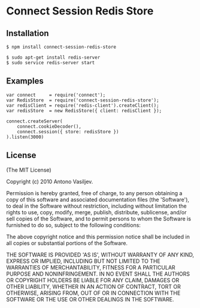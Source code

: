 # Connect Session Redis Store

## Installation

    
    $ npm install connect-session-redis-store

    $ sudo apt-get install redis-server
    $ sudo service redis-server start


## Examples

    var connect     = require('connect');
    var RedisStore  = require('connect-session-redis-store');
    var redisClient = require('redis-client').createClient();
    var redisStore  = new RedisStore({ client: redisClient });

    connect.createServer(
        connect.cookieDecoder(),
        connect.session({ store: redisStore })
    ).listen(3000)

## License 

(The MIT License)

Copyright (c) 2010 Antono Vasiljev.

Permission is hereby granted, free of charge, to any person obtaining
a copy of this software and associated documentation files (the
'Software'), to deal in the Software without restriction, including
without limitation the rights to use, copy, modify, merge, publish,
distribute, sublicense, and/or sell copies of the Software, and to
permit persons to whom the Software is furnished to do so, subject to
the following conditions:

The above copyright notice and this permission notice shall be
included in all copies or substantial portions of the Software.

THE SOFTWARE IS PROVIDED 'AS IS', WITHOUT WARRANTY OF ANY KIND,
EXPRESS OR IMPLIED, INCLUDING BUT NOT LIMITED TO THE WARRANTIES OF
MERCHANTABILITY, FITNESS FOR A PARTICULAR PURPOSE AND NONINFRINGEMENT.
IN NO EVENT SHALL THE AUTHORS OR COPYRIGHT HOLDERS BE LIABLE FOR ANY
CLAIM, DAMAGES OR OTHER LIABILITY, WHETHER IN AN ACTION OF CONTRACT,
TORT OR OTHERWISE, ARISING FROM, OUT OF OR IN CONNECTION WITH THE
SOFTWARE OR THE USE OR OTHER DEALINGS IN THE SOFTWARE.
